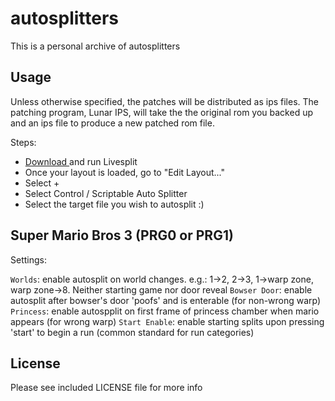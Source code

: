 autosplitters
=============

This is a personal archive of autosplitters

Usage
-----

Unless otherwise specified, the patches will be distributed as ips files.
The patching program, Lunar IPS, will take the the original rom you backed
up and an ips file to produce a new patched rom file.

Steps:

* [Download <link>](http://livesplit.github.io/downloads/) and run Livesplit
* Once your layout is loaded, go to "Edit Layout..."
* Select +
* Select Control / Scriptable Auto Splitter
* Select the target file you wish to autosplit :)

Super Mario Bros 3 (PRG0 or PRG1)
---------------------------------

Settings:

`Worlds`: enable autosplit on world changes. e.g.: 1->2, 2->3, 1->warp zone, warp zone->8. Neither starting game nor door reveal
`Bowser Door`: enable autosplit after bowser's door 'poofs' and is enterable (for non-wrong warp)
`Princess`: enable autospplit on first frame of princess chamber when mario appears (for wrong warp)
`Start Enable`: enable starting splits upon pressing 'start' to begin a run (common standard for run categories)

License
-------

Please see included LICENSE file for more info